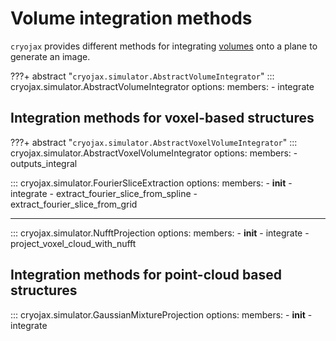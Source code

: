 # Volume integration methods

`cryojax` provides different methods for integrating [volumes](./volume.md#volume-representations) onto a plane to generate an image.

???+ abstract "`cryojax.simulator.AbstractVolumeIntegrator`"
    ::: cryojax.simulator.AbstractVolumeIntegrator
        options:
            members:
                - integrate

## Integration methods for voxel-based structures

???+ abstract "`cryojax.simulator.AbstractVoxelVolumeIntegrator`"
    ::: cryojax.simulator.AbstractVoxelVolumeIntegrator
        options:
            members:
                - outputs_integral

::: cryojax.simulator.FourierSliceExtraction
        options:
            members:
                - __init__
                - integrate
                - extract_fourier_slice_from_spline
                - extract_fourier_slice_from_grid

---

::: cryojax.simulator.NufftProjection
        options:
            members:
                - __init__
                - integrate
                - project_voxel_cloud_with_nufft

## Integration methods for point-cloud based structures

::: cryojax.simulator.GaussianMixtureProjection
        options:
            members:
                - __init__
                - integrate
